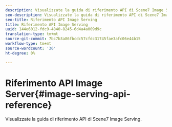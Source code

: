 ```yaml
---
description: Visualizzate la guida di riferimento API di Scene7 Image Serving.
seo-description: Visualizzate la guida di riferimento API di Scene7 Image Serving.
seo-title: Riferimento API Image Serving
title: Riferimento API Image Serving
uuid: 144e6012-fdc9-4840-8245-6d4a4a009d9c
translation-type: tm+mt
source-git-commit: 7bc7b3a86fbcdc57cfdc31745fae3afc06e44b15
workflow-type: tm+mt
source-wordcount: '36'
ht-degree: 0%

---
```



# Riferimento API Image Server{#image-serving-api-reference}

Visualizzate la guida di riferimento API di Scene7 Image Serving.

